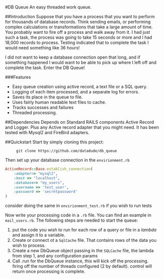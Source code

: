 #DB Queue
An easy threaded work queue.

##Introduction
Suppose that you have a process that you want to perform for thousands of database records.
Think sending emails, or performing complex calculations or transformations that take a large amount of time.
You probably want to fire off a process and walk away from it.  I had just such a task, the process was going
to take 15 seconds or more and  I had 18,000 records to process. Testing indicated that to complete the task I
would need something like 36 hours!

I did not want to keep a database connection open that long, and if something happened I would want to be able to
pick up where I left off and complete the task. Enter the DB Queue!

###Features
* Easy queue creation using active record, a text file or a SQL query.
* Logging of each item processed, and a separate log for errors.
* Saves its place in the queue to file.
* Uses fairly human readable text files to cache.
* Tracks successes and failures
* Threaded processing.

##Dependencies
Depends on Standard RAILS components Active Record and Logger.
Plus any Active record adapter that you might need.
It has been tested with Mysql2 and FireBird adapters.

##Quickstart
Start by simply cloning this project:
```
     git clone https://github.com/datadude/db_queue
```

Then set up your database connection in the `envirionment.rb`


```ruby
ActiveRecord::Base.establish_connection(
    :adapter=> "mysql2",
    :host => "localhost",
    :database=> "my_users",
    :username => 'test_user',
    :password => 'secretpassword'
)
```


consider doing the same in `envirionment_test.rb` if you wish to run tests

Now write your processing code in a `.rb` file. You can find an example in `mail_users.rb`.
The following steps are needed to start the queue:
1. put the code you wish to run for each row of a query or file in a _lambda_ and assign it to a variable.
2. Create or connect ot a `SqlCache` file.  That contains rows of the data you wish to process.
3. Create a new DbQueue object passing in the `SQLCache` file, the lambda from step 1, and any configuration params
4. Call .run for the DbQueue instance, this will kick off the processing. firing off the number of threads configured
(2 by default). control will return once processing is complete.


